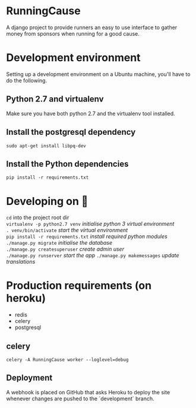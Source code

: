 # RunningCause
A django project to provide runners an easy to use interface to gather money
from sponsors when running for a good cause.

# Development environment

Setting up a development environment on a Ubuntu machine, you'll have to do the
following.

## Python 2.7 and virtualenv

Make sure you have both python 2.7 and the virtualenv tool installed.  

## Install the postgresql dependency

	sudo apt-get install libpq-dev

## Install the Python dependencies

	pip install -r requirements.txt

# Developing on 

`cd` into the project root dir  
`virtualenv -p python2.7 venv` *initialise python 3 virtual environment*  
`. venv/bin/activate` *start the virtual environment*  
`pip install -r requirements.txt` *install required python modules*  
`./manage.py migrate` *initialise the database*  
`./manage.py createsuperuser` *create admin user*  
`./manage.py runserver` *start the app*
`./manage.py makemessages` *update translations*

# Production requirements (on heroku)

 * redis
 * celery
 * postgresql

## celery

	celery -A RunningCause worker --loglevel=debug

## Deployment
A webhook is placed on GitHub that asks Heroku to deploy the site whenever
changes are pushed to the ´development´ branch.

